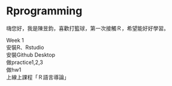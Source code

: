 # Rprogramming

嗨您好，我是陳昱鈞，喜歡打籃球，第一次接觸Ｒ，希望能好好學習。

Week 1  
安裝R、Rstudio  
安裝Github Desktop  
做practice1,2,3  
做hw1  
上線上課程「Ｒ語言導論」  
